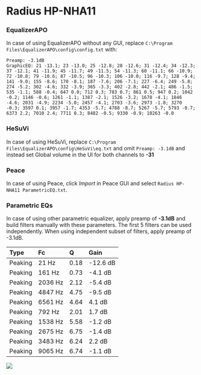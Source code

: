 # Radius HP-NHA11

### EqualizerAPO
In case of using EqualizerAPO without any GUI, replace `C:\Program Files\EqualizerAPO\config\config.txt`
with:
```
Preamp: -3.1dB
GraphicEQ: 21 -13.1; 23 -13.0; 25 -12.8; 28 -12.6; 31 -12.4; 34 -12.3; 37 -12.1; 41 -11.9; 45 -11.7; 49 -11.5; 54 -11.3; 60 -11.1; 66 -10.9; 72 -10.8; 79 -10.6; 87 -10.5; 96 -10.3; 106 -10.0; 116 -9.7; 128 -9.4; 141 -9.0; 155 -8.6; 170 -8.1; 187 -7.6; 206 -7.1; 227 -6.4; 249 -5.8; 274 -5.2; 302 -4.6; 332 -3.9; 365 -3.3; 402 -2.8; 442 -2.1; 486 -1.5; 535 -1.1; 588 -0.4; 647 0.0; 712 0.3; 783 0.7; 861 0.5; 947 0.2; 1042 -0.2; 1146 -0.6; 1261 -1.1; 1387 -2.1; 1526 -3.2; 1678 -4.1; 1846 -4.6; 2031 -4.9; 2234 -5.0; 2457 -4.1; 2703 -3.6; 2973 -1.8; 3270 -0.3; 3597 0.1; 3957 -1.7; 4353 -5.7; 4788 -8.7; 5267 -5.7; 5793 -0.7; 6373 2.2; 7010 2.4; 7711 0.3; 8482 -0.5; 9330 -0.9; 10263 -0.0
```

### HeSuVi
In case of using HeSuVi, replace `C:\Program Files\EqualizerAPO\config\HeSuVi\eq.txt` and omit `Preamp:
-3.1dB` and instead set Global volume in the UI for both channels to **-31**

### Peace
In case of using Peace, click *Import* in Peace GUI and select `Radius HP-NHA11 ParametricEQ.txt`.

### Parametric EQs
In case of using other parametric equalizer, apply preamp of **-3.1dB** and build filters manually
with these parameters. The first 5 filters can be used independently.
When using independent subset of filters, apply preamp of -3.1dB.

| Type    | Fc      |    Q | Gain     |
|:--------|:--------|:-----|:---------|
| Peaking | 21 Hz   | 0.18 | -12.6 dB |
| Peaking | 161 Hz  | 0.73 | -4.1 dB  |
| Peaking | 2036 Hz | 2.12 | -5.4 dB  |
| Peaking | 4847 Hz | 4.75 | -9.5 dB  |
| Peaking | 6561 Hz | 4.64 | 4.1 dB   |
| Peaking | 792 Hz  | 2.01 | 1.7 dB   |
| Peaking | 1538 Hz | 5.58 | -1.2 dB  |
| Peaking | 2675 Hz | 6.75 | -1.4 dB  |
| Peaking | 3483 Hz | 6.24 | 2.2 dB   |
| Peaking | 9065 Hz | 6.74 | -1.1 dB  |

![](https://raw.githubusercontent.com/jaakkopasanen/AutoEq/master/results/innerfidelity/sbaf-serious/Radius%20HP-NHA11/Radius%20HP-NHA11.png)